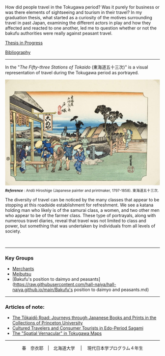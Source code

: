 How did people travel in the Tokugawa period? Was it purely for business or was there elements of sightseeing and tourism in their travel? In my graduation thesis, what started as a curiosity of the motives surrounding travel in past Japan, examining the different actors in play and how they affected and reacted to one another, led me to question whether or not the bakufu authorities were really against peasant travel. 

[Thesis in Progress](Thesis/Thesis.md)

[Bibliography](Thesis/Bibliography.md)


----


In the "*The Fifty-three Stations of Tokaido* (東海道五十三次)" is a visual representation of travel during the Tokugawa period as portrayed.

![travel](travel.jpg "travel" ) 
<sub>__*Reference*__ :
Andō Hiroshige (Japanese painter and printmaker, 1797-1858). 東海道五十三次. </sub>

 The diversity of travel can be noticed by the many classes that appear to be stopping at this roadside establishment for refreshment. We see a katana holding man who likely is of the samurai class, a women, and two other men who appear to be of the farmer class. These type of portrayals, along with numerous travel diaries, reveal that travel was not limited to class and power, but something that was undertaken by individuals from all levels of society.

&nbsp;
&nbsp;
&nbsp;

----

### Key Groups
- [Merchants](Merchants.md)
- [Meibutsu](https://raw.githubusercontent.com/hall-naiya/hall-naiya.github.io/main/Meibutsu.md)
- [Bakufu's position to daimyo and peasants](https://raw.githubusercontent.com/hall-naiya/hall-naiya.github.io/main/Bakufu's position to daimyo and peasants.md)

----
### Articles of note: 
- [The Tōkaidō Road: Journeys through Japanese Books and Prints in the Collections of Princeton University](https://www.jstor.org/stable/10.25290/prinunivlibrchro.73.1.0068)
- [Cultured Travelers and Consumer Tourists in Edo-Period Sagami](https://www.jstor.org/stable/25066305)
- [The "Spatial Vernacular" in Tokugawa Maps](https://www.jstor.org/stable/2658946)

 
-----

<div align="center"> 春　奈衣耶　|　北海道大学 　| 　現代日本学プログラム４年生 
